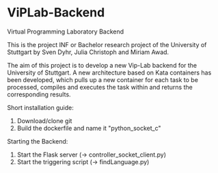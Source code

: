 # ViPLab-Backend
Virtual Programming Laboratory Backend

This is the project INF or Bachelor research project of the University of Stuttgart by Sven Dyhr, Julia Christoph and Miriam Awad.

The aim of this project is to develop a new Vip-Lab backend for the University of Stuttgart. A new architecture based on Kata containers has been developed, which pulls up a new container for each task to be processed, compiles and executes the task within and returns the corresponding results.

Short installation guide:
1. Download/clone git
2. Build the dockerfile and name it "python_socket_c"

Starting the Backend:
1. Start the Flask server (-> controller_socket_client.py)
2. Start the triggering script (-> findLanguage.py)
